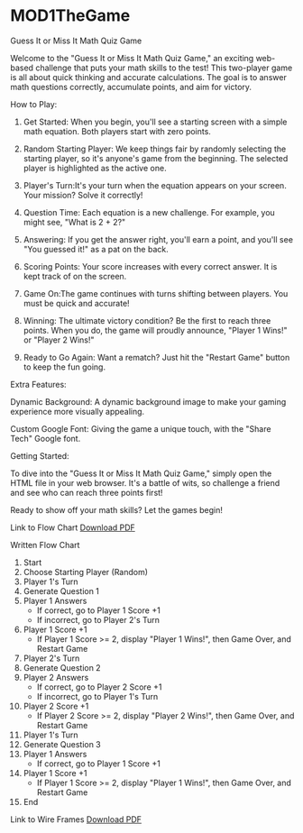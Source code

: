 # MOD1TheGame

Guess It or Miss It Math Quiz Game

Welcome to the "Guess It or Miss It Math Quiz Game," an exciting web-based challenge that puts your math skills to the test! This two-player game is all about quick thinking and accurate calculations. The goal is to answer math questions correctly, accumulate points, and aim for victory.

How to Play:

1. Get Started: When you begin, you'll see a starting screen with a simple math equation. Both players start with zero points.

2. Random Starting Player: We keep things fair by randomly selecting the starting player, so it's anyone's game from the beginning. The selected player is highlighted as the active one.

3. Player's Turn:It's your turn when the equation appears on your screen. Your mission? Solve it correctly!

4. Question Time: Each equation is a new challenge. For example, you might see, "What is 2 + 2?"

5. Answering: If you get the answer right, you'll earn a point, and you'll see "You guessed it!" as a pat on the back.

6. Scoring Points: Your score increases with every correct answer. It is kept track of on the screen.

7. Game On:The game continues with turns shifting between players. You must be quick and accurate!

8. Winning: The ultimate victory condition? Be the first to reach three points. When you do, the game will proudly announce, "Player 1 Wins!" or "Player 2 Wins!"

9. Ready to Go Again: Want a rematch? Just hit the "Restart Game" button to keep the fun going.

Extra Features:

Dynamic Background: A dynamic background image to make your gaming experience more visually appealing.

Custom Google Font: Giving the game a unique touch, with the "Share Tech" Google font.

Getting Started:

To dive into the "Guess It or Miss It Math Quiz Game," simply open the HTML file in your web browser. It's a battle of wits, so challenge a friend and see who can reach three points first!

Ready to show off your math skills? Let the games begin!


Link to Flow Chart 
    [Download PDF](GOMFC.pdf)

Written Flow Chart 
1. Start
2. Choose Starting Player (Random)
3. Player 1's Turn
4. Generate Question 1
5. Player 1 Answers
   - If correct, go to Player 1 Score +1
   - If incorrect, go to Player 2's Turn
6. Player 1 Score +1
   - If Player 1 Score >= 2, display "Player 1 Wins!", then Game Over, and Restart Game
7. Player 2's Turn
8. Generate Question 2
9. Player 2 Answers
   - If correct, go to Player 2 Score +1
   - If incorrect, go to Player 1's Turn
10. Player 2 Score +1
    - If Player 2 Score >= 2, display "Player 2 Wins!", then Game Over, and Restart Game
11. Player 1's Turn
12. Generate Question 3
13. Player 1 Answers
    - If correct, go to Player 1 Score +1
14. Player 1 Score +1
    - If Player 1 Score >= 2, display "Player 1 Wins!", then Game Over, and Restart Game
15. End

Link to Wire Frames
[Download PDF](GOMWF.pdf)

